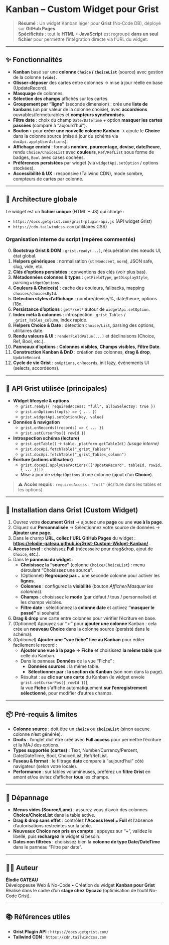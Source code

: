 # Kanban – Custom Widget pour Grist

> **Résumé** : Un widget Kanban léger pour **Grist** (No‑Code DB), déployé sur **GitHub Pages**.  
> **Spécificités** : tout le **HTML + JavaScript** est regroupé **dans un seul fichier** pour permettre l’intégration directe via l’URL du widget.

---

## ✨ Fonctionnalités

- **Kanban** basé sur une **colonne `Choice` / `ChoiceList`** (source) avec gestion de la colonne **`(vide)`**.
- **Glisser‑déposer** des cartes entre colonnes → mise à jour réelle en base (UpdateRecord).
- **Masquage** de colonnes.
- **Sélection des champs** affichés sur les cartes.
- **Groupement par “ligne”** (seconde dimension) : crée une **liste de kanbans** (un par valeur de la colonne choisie), avec **accordéons** ouvrables/fermeturables et **compteurs synchronisés**.
- **Filtre date** : choix du champ `Date/DateTime` + option **masquer les cartes passées** (comparé à “aujourd’hui”).
- **Bouton `+`** pour **créer une nouvelle colonne Kanban** → ajoute le **Choice** dans la colonne source (mise à jour du schéma via `docApi.applyUserActions`).
- **Affichage enrichi** : formats **nombre, pourcentage, devise, date/heure**, rendu `Choice/ChoiceList` avec **couleurs**, `Ref/RefList` sous forme de badges, `Bool` avec cases cochées.
- **Préférences persistées** par widget (via `widgetApi.setOption` / options stockées).
- **Accessibilité & UX** : responsive (Tailwind CDN), mode sombre, compteurs de cartes par colonne.

---

## 🧩 Architecture globale

Le widget est un **fichier unique** (HTML + JS) qui charge :

- `https://docs.getgrist.com/grist-plugin-api.js` (API widget Grist)
- `https://cdn.tailwindcss.com` (utilitaires CSS)

### Organisation interne du script (repères commentés)

0. **Bootstrap Grist & DOM** : `grist.ready(...)`, récupération des nœuds UI, état global.
1. **Helpers génériques** : normalisation (`strNoAccent`, `norm`), JSON safe, slug, vide, etc.
2. **Clés d’options persistées** : conventions des clés (voir plus bas).
3. **Métadonnées colonnes & types** : `getFieldType`, `getDisplayStyle`, parsing `widgetOptions`.
4. **Couleurs & Choice(s)** : cache des couleurs, fallbacks, mapping `choices/choicesById`.
5. **Détection styles d’affichage** : nombre/devise/%, date/heure, options i18n.
6. **Persistance d’options** : `get*/set*` autour de `widgetApi.setOption`.
7. **Index méta & colonnes** : introspection `_grist_Tables` / `_grist_Tables_column`, index rapide.
8. **Helpers Choice & Date** : détection `Choice/List`, parsing des options, utilitaires date.
9. **Rendu valeurs & UI** : `renderFieldValue(...)` et déclinaisons (Choice, Ref, Bool, etc.).
10. **Panneaux d’options** : **Colonnes visibles**, **Champs visibles**, **Filtre Date**.
11. **Construction Kanban & DnD** : création des colonnes, **drag & drop**, `UpdateRecord`.
12. **Cycle de vie Grist** : `onOptions`, `onRecords`, init lazy, événements UI (selects, accordéons).

---

## 🔧 API Grist utilisée (principales)

- **Widget lifecycle & options**
  - `grist.ready({ requiredAccess: "full", allowSelectBy: true })`
  - `grist.onOptions((opts) => { ... })`
  - `grist.widgetApi.setOption(key, value)`
- **Données & navigation**
  - `grist.onRecords((records) => { ... })`
  - `grist.setCursorPos({ rowId })`
- **Introspection schéma (lecture)**
  - `grist.getTable()` → `table._platform.getTableId()` _(usage interne)_
  - `grist.docApi.fetchTable("_grist_Tables")`
  - `grist.docApi.fetchTable("_grist_Tables_column")`
- **Écriture (actions utilisateur)**
  - `grist.docApi.applyUserActions([["UpdateRecord", tableId, rowId, { ... }]])`
  - Mise à jour de `widgetOptions` d’une colonne (ajout d’un **Choice**).

> ⚠️ **Accès requis** : `requiredAccess: "full"` (écriture dans les tables et les options).

---

## 🧰 Installation dans Grist (Custom Widget)

1. Ouvrez votre **document Grist** → ajoutez une **page** ou une **vue à la page**.
2. Cliquez sur **Personnalisée** → Sélectionnez votre source de données → **Ajouter une page**.
3. Dans le champ **URL**, **collez l’URL GitHub Pages** du widget : **https://elodie-gateau.github.io/Grist-Custom-Widget-Kanban/** .
4. **Access level** : choisissez **Full** (nécessaire pour drag&drop, ajout de `Choice`, etc.).
5. Dans le **panneau du widget** :
   - **Choisissez la “source”** (colonne `Choice/ChoiceList`) : menu déroulant “Choisissez une source”.
   - (Optionnel) **Regroupez par…** une seconde colonne pour activer les **lignes**.
   - **Colonnes** : configurez la **visibilité** (bouton _Afficher/Masquer les colonnes_).
   - **Champs** : choisissez le **mode** (par défaut / tous / personnalisé) et les champs visibles.
   - **Filtre date** : sélectionnez la **colonne date** et activez **“masquer le passé”** si souhaité.
6. **Drag & drop** une carte entre colonnes pour vérifier l’écriture en base.
7. (Optionnel) Appuyez sur **“+”** pour **ajouter une colonne** Kanban : cela crée un **nouveau Choice** dans la colonne source (persisté dans le schéma).
8. _(Optionnel)_ **Ajouter une “vue fiche” liée au Kanban** pour éditer facilement le record :
   - **Ajouter une vue à la page** → **Fiche** et choisissez **la même table** que celle du Kanban.
   - Dans le panneau **Données** de la vue “Fiche” :
     - **Données sources** : la même table.
     - **Sélectionner par** : **la section du Kanban** (son nom dans la page).
   - Résultat : au **clic sur une carte** du Kanban (le widget envoie `grist.setCursorPos({ rowId })`),  
     la vue **Fiche** s'affiche automatiquement **sur l’enregistrement sélectionné**, pour modifier d’autres champs.

---

## 📦 Pré‑requis & limites

- **Colonne source** : doit être un **`Choice`** ou **`ChoiceList`** (sinon aucune colonne n’est générée).
- **Droits** : l’onglet doit être créé avec **Full access** pour permettre l’écriture et la MAJ des options.
- **Types supportés (cartes)** : Text, Number/Currency/Percent, Date/DateTime, Bool, Choice/List, Ref/RefList.
- **Fuseau & format** : le filtrage **date** compare à “aujourd’hui” côté navigateur (selon votre locale).
- **Performance** : sur tables volumineuses, préférez un **filtre Grist** en amont et/ou évitez d’afficher **tous** les champs.

---

## 🐞 Dépannage

- **Menus vides (Source/Lane)** : assurez‑vous d’avoir des colonnes **Choice/ChoiceList** dans la table active.
- **Drag & drop sans effet** : contrôlez l’**Access level = Full** et l’absence d’autorisations restreintes sur la table.
- **Nouveaux Choice non pris en compte** : appuyez sur “+”, validez le libellé, puis **rechargez** le widget si besoin.
- **Dates non filtrées** : choisissez bien la **colonne de type Date/DateTime** dans le panneau “Filtre par date”.

---

## 👩‍💻 Auteur

**Élodie GATEAU**  
Développeuse Web & No-Code • Création du widget **Kanban pour Grist**  
Réalisé dans le cadre d’un **stage chez Dycazo** (optimisation de l’outil No-Code Grist).

---

## 📚 Références utiles

- **Grist Plugin API** : `https://docs.getgrist.com/`
- **Tailwind CDN** : `https://cdn.tailwindcss.com`
